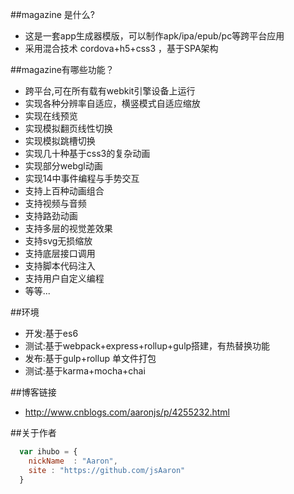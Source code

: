 ##magazine 是什么?
* 这是一套app生成器模版，可以制作apk/ipa/epub/pc等跨平台应用
* 采用混合技术 cordova+h5+css3 ，基于SPA架构



##magazine有哪些功能？
* 跨平台,可在所有载有webkit引擎设备上运行
* 实现各种分辨率自适应，横竖模式自适应缩放
* 实现在线预览
* 实现模拟翻页线性切换
* 实现模拟跳槽切换
* 实现几十种基于css3的复杂动画
* 实现部分webgl动画
* 实现14中事件编程与手势交互
* 支持上百种动画组合
* 支持视频与音频
* 支持路劲动画
* 支持多层的视觉差效果
* 支持svg无损缩放
* 支持底层接口调用
* 支持脚本代码注入
* 支持用户自定义编程
* 等等...



##环境
* 开发:基于es6
* 测试:基于webpack+express+rollup+gulp搭建，有热替换功能
* 发布:基于gulp+rollup 单文件打包
* 测试:基于karma+mocha+chai

##博客链接

* http://www.cnblogs.com/aaronjs/p/4255232.html



##关于作者

```javascript
  var ihubo = {
    nickName  : "Aaron",
    site : "https://github.com/jsAaron"
  }
```